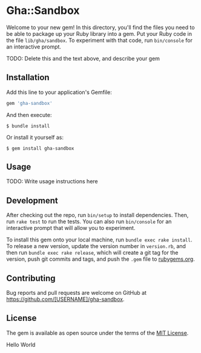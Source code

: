 # Gha::Sandbox

Welcome to your new gem! In this directory, you'll find the files you need to be able to package up your Ruby library into a gem. Put your Ruby code in the file `lib/gha/sandbox`. To experiment with that code, run `bin/console` for an interactive prompt.

TODO: Delete this and the text above, and describe your gem

## Installation

Add this line to your application's Gemfile:

```ruby
gem 'gha-sandbox'
```

And then execute:

    $ bundle install

Or install it yourself as:

    $ gem install gha-sandbox

## Usage

TODO: Write usage instructions here

## Development

After checking out the repo, run `bin/setup` to install dependencies. Then, run `rake test` to run the tests. You can also run `bin/console` for an interactive prompt that will allow you to experiment.

To install this gem onto your local machine, run `bundle exec rake install`. To release a new version, update the version number in `version.rb`, and then run `bundle exec rake release`, which will create a git tag for the version, push git commits and tags, and push the `.gem` file to [rubygems.org](https://rubygems.org).

## Contributing

Bug reports and pull requests are welcome on GitHub at https://github.com/[USERNAME]/gha-sandbox.


## License

The gem is available as open source under the terms of the [MIT License](https://opensource.org/licenses/MIT).

Hello
World
